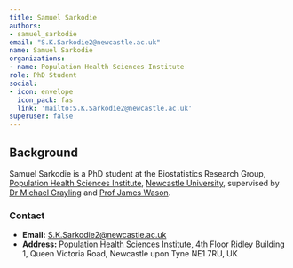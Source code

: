 ```yaml
---
title: Samuel Sarkodie
authors:
- samuel_sarkodie
email: "S.K.Sarkodie2@newcastle.ac.uk"
name: Samuel Sarkodie
organizations:
- name: Population Health Sciences Institute
role: PhD Student
social:
- icon: envelope
  icon_pack: fas
  link: 'mailto:S.K.Sarkodie2@newcastle.ac.uk'
superuser: false
---
```


## Background

Samuel Sarkodie is a PhD student at the Biostatistics Research Group, [Population Health Sciences Institute](https://www.ncl.ac.uk/medical-sciences/research/institutes/health-sciences/), [Newcastle University](https://www.ncl.ac.uk/), supervised by [Dr Michael Grayling](/staff/michael_grayling/) and [Prof James Wason](/staff/james_wason/).

### Contact

- __Email:__ [S.K.Sarkodie2@newcastle.ac.uk](mailto:S.K.Sarkodie2@newcastle.ac.uk)
- __Address:__ [Population Health Sciences Institute](https://www.ncl.ac.uk/medical-sciences/research/institutes/health-sciences/), 4th Floor Ridley Building 1, Queen Victoria Road, Newcastle upon Tyne NE1 7RU, UK
